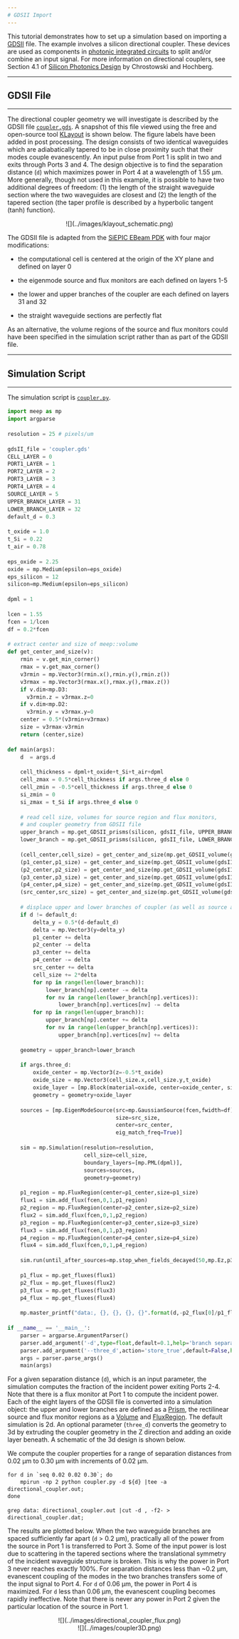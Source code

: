 ```yaml
---
# GDSII Import
---
```


This tutorial demonstrates how to set up a simulation based on importing a [GDSII](https://en.wikipedia.org/wiki/GDSII) file. The example involves a silicon directional coupler. These devices are used as components in [photonic integrated circuits](https://en.wikipedia.org/wiki/Photonic_integrated_circuit) to split and/or combine an input signal. For more information on directional couplers, see Section 4.1 of [Silicon Photonics Design](https://www.amazon.com/Silicon-Photonics-Design-Devices-Systems/dp/1107085454) by Chrostowski and Hochberg.

---
## GDSII File
---

The directional coupler geometry we will investigate is described by the GDSII file [`coupler.gds`](https://github.com/stevengj/meep/blob/master/python/examples/examples/coupler.gds). A snapshot of this file viewed using the free and open-source tool [KLayout](https://www.klayout.de/) is shown below. The figure labels have been added in post processing. The design consists of two
identical waveguides which are adiabatically tapered to be in close proximity such that their modes couple evanescently. An input pulse from Port 1 is split in two and exits through Ports 3 and 4. The design objective is to find the separation distance (`d`) which maximizes power in Port 4 at a wavelength of 1.55 μm. More generally, though not used in this example, it is possible to have two additional degrees of freedom: (1) the length of the straight waveguide section where the two waveguides are closest and (2) the length of the tapered section (the taper profile is described by a hyperbolic tangent (tanh) function).

<center>
![](../images/klayout_schematic.png)
</center>

The GDSII file is adapted from the [SiEPIC EBeam PDK](https://github.com/lukasc-ubc/SiEPIC_EBeam_PDK) with four major modifications:

+ the computational cell is centered at the origin of the XY plane and defined on layer 0

+ the eigenmode source and flux monitors are each defined on layers 1-5

+ the lower and upper branches of the coupler are each defined on layers 31 and 32

+ the straight waveguide sections are perfectly flat

As an alternative, the volume regions of the source and flux monitors could have been specified in the simulation script rather than as part of the GDSII file.

---
## Simulation Script
---

The simulation script is [`coupler.py`](https://github.com/stevengj/meep/blob/master/python/examples/coupler.py).

```python
import meep as mp
import argparse

resolution = 25 # pixels/um

gdsII_file = 'coupler.gds'
CELL_LAYER = 0
PORT1_LAYER = 1
PORT2_LAYER = 2
PORT3_LAYER = 3
PORT4_LAYER = 4
SOURCE_LAYER = 5
UPPER_BRANCH_LAYER = 31
LOWER_BRANCH_LAYER = 32
default_d = 0.3

t_oxide = 1.0
t_Si = 0.22
t_air = 0.78

eps_oxide = 2.25
oxide = mp.Medium(epsilon=eps_oxide)
eps_silicon = 12
silicon=mp.Medium(epsilon=eps_silicon)

dpml = 1

lcen = 1.55
fcen = 1/lcen
df = 0.2*fcen

# extract center and size of meep::volume
def get_center_and_size(v):
    rmin = v.get_min_corner()
    rmax = v.get_max_corner()
    v3rmin = mp.Vector3(rmin.x(),rmin.y(),rmin.z())
    v3rmax = mp.Vector3(rmax.x(),rmax.y(),rmax.z())
    if v.dim<mp.D3:
      v3rmin.z = v3rmax.z=0
    if v.dim<mp.D2:
      v3rmin.y = v3rmax.y=0
    center = 0.5*(v3rmin+v3rmax)
    size = v3rmax-v3rmin
    return (center,size)

def main(args):
    d  = args.d

    cell_thickness = dpml+t_oxide+t_Si+t_air+dpml
    cell_zmax = 0.5*cell_thickness if args.three_d else 0
    cell_zmin = -0.5*cell_thickness if args.three_d else 0
    si_zmin = 0
    si_zmax = t_Si if args.three_d else 0

    # read cell size, volumes for source region and flux monitors,
    # and coupler geometry from GDSII file
    upper_branch = mp.get_GDSII_prisms(silicon, gdsII_file, UPPER_BRANCH_LAYER, si_zmin, si_zmax)
    lower_branch = mp.get_GDSII_prisms(silicon, gdsII_file, LOWER_BRANCH_LAYER, si_zmin, si_zmax)

    (cell_center,cell_size) = get_center_and_size(mp.get_GDSII_volume(gdsII_file,CELL_LAYER, cell_zmin, cell_zmax))
    (p1_center,p1_size) = get_center_and_size(mp.get_GDSII_volume(gdsII_file,PORT1_LAYER, si_zmin, si_zmax))
    (p2_center,p2_size) = get_center_and_size(mp.get_GDSII_volume(gdsII_file,PORT2_LAYER, si_zmin, si_zmax))
    (p3_center,p3_size) = get_center_and_size(mp.get_GDSII_volume(gdsII_file,PORT3_LAYER, si_zmin, si_zmax))
    (p4_center,p4_size) = get_center_and_size(mp.get_GDSII_volume(gdsII_file,PORT4_LAYER, si_zmin, si_zmax))
    (src_center,src_size) = get_center_and_size(mp.get_GDSII_volume(gdsII_file,SOURCE_LAYER, si_zmin, si_zmax))

    # displace upper and lower branches of coupler (as well as source and flux regions)
    if d != default_d:
        delta_y = 0.5*(d-default_d)
        delta = mp.Vector3(y=delta_y)
        p1_center += delta
        p2_center -= delta
        p3_center += delta
        p4_center -= delta
        src_center += delta
        cell_size += 2*delta
        for np in range(len(lower_branch)):
            lower_branch[np].center -= delta
            for nv in range(len(lower_branch[np].vertices)):
                lower_branch[np].vertices[nv] -= delta
        for np in range(len(upper_branch)):
            upper_branch[np].center += delta
            for nv in range(len(upper_branch[np].vertices)):
                upper_branch[np].vertices[nv] += delta

    geometry = upper_branch+lower_branch

    if args.three_d:
        oxide_center = mp.Vector3(z=-0.5*t_oxide)
        oxide_size = mp.Vector3(cell_size.x,cell_size.y,t_oxide)
        oxide_layer = [mp.Block(material=oxide, center=oxide_center, size=oxide_size)]
        geometry = geometry+oxide_layer

    sources = [mp.EigenModeSource(src=mp.GaussianSource(fcen,fwidth=df),
                                  size=src_size,
                                  center=src_center,
                                  eig_match_freq=True)]

    sim = mp.Simulation(resolution=resolution,
                        cell_size=cell_size,
                        boundary_layers=[mp.PML(dpml)],
                        sources=sources,
                        geometry=geometry)

    p1_region = mp.FluxRegion(center=p1_center,size=p1_size)
    flux1 = sim.add_flux(fcen,0,1,p1_region)
    p2_region = mp.FluxRegion(center=p2_center,size=p2_size)
    flux2 = sim.add_flux(fcen,0,1,p2_region)
    p3_region = mp.FluxRegion(center=p3_center,size=p3_size)
    flux3 = sim.add_flux(fcen,0,1,p3_region)
    p4_region = mp.FluxRegion(center=p4_center,size=p4_size)
    flux4 = sim.add_flux(fcen,0,1,p4_region)

    sim.run(until_after_sources=mp.stop_when_fields_decayed(50,mp.Ez,p3_center,1e-8))

    p1_flux = mp.get_fluxes(flux1)
    p2_flux = mp.get_fluxes(flux2)
    p3_flux = mp.get_fluxes(flux3)
    p4_flux = mp.get_fluxes(flux4)

    mp.master_printf("data:, {}, {}, {}, {}".format(d,-p2_flux[0]/p1_flux[0],p3_flux[0]/p1_flux[0],p4_flux[0]/p1_flux[0]))
            
if __name__ == '__main__':
    parser = argparse.ArgumentParser()
    parser.add_argument('-d',type=float,default=0.1,help='branch separation (default: 0.1 um)')
    parser.add_argument('--three_d',action='store_true',default=False,help='3d calculation? (default: false)')
    args = parser.parse_args()
    main(args)
```

For a given separation distance (`d`), which is an input parameter, the simulation computes the fraction of the incident power exiting Ports 2-4. Note that there is a flux monitor at Port 1 to compute the incident power. Each of the eight layers of the GDSII file is converted into a simulation object: the upper and lower branches are defined as a [Prism](https://meep.readthedocs.io/en/latest/Python_User_Interface.md#prism), the rectilinear source and flux monitor regions as a [Volume](https://meep.readthedocs.io/en/latest/Python_User_Interface.md#volume) and [FluxRegion](https://meep.readthedocs.io/en/latest/Python_User_Interface.md#fluxregion). The default simulation is 2d. An optional parameter (`three_d`) converts the geometry to 3d by extruding the coupler geometry in the Z direction and adding an oxide layer beneath. A schematic of the 3d design is shown below.

We compute the coupler properties for a range of separation distances from 0.02 μm to 0.30 μm with increments of 0.02 μm.

```
for d in `seq 0.02 0.02 0.30`; do
    mpirun -np 2 python coupler.py -d ${d} |tee -a directional_coupler.out;
done

grep data: directional_coupler.out |cut -d , -f2- > directional_coupler.dat;
```

The results are plotted below. When the two waveguide branches are spaced sufficiently far apart (`d` > 0.2 μm), practically all of the power from the source in Port 1 is transferred to Port 3. Some of the input power is lost due to scattering in the tapered sections where the translational symmetry of the incident waveguide structure is broken. This is why the power in Port 3 never reaches exactly 100%. For separation distances less than ~0.2 μm, evanescent coupling of the modes in the two branches transfers some of the input signal to Port 4. For `d` of 0.06 μm, the power in Port 4 is maximized. For `d` less than 0.06 μm, the evanescent coupling becomes rapidly ineffective. Note that there is never any power in Port 2 given the particular location of the source in Port 1.

<center>
![](../images/directional_coupler_flux.png)
</center>

<center>
![](../images/coupler3D.png)
</center>